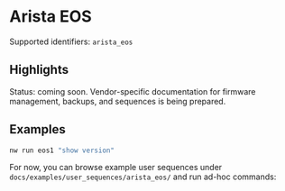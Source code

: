 # Arista EOS

Supported identifiers: `arista_eos`

## Highlights

Status: coming soon. Vendor-specific documentation for firmware management, backups, and sequences is being prepared.

## Examples

```bash
nw run eos1 "show version"
```
For now, you can browse example user sequences under `docs/examples/user_sequences/arista_eos/` and run ad-hoc commands:

